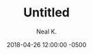 ---
layout: none
date:   2018-04-26 12:00:00 -0500
categories: student-project
title:  "Untitled"
author: "Neal K."
description:

author-url: "https://scratch.mit.edu/users/-VoidGuy-/"
project-id: ""
---
